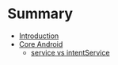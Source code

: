 # Summary

* [Introduction](README.md)
* [Core Android](coreAndroid.md)
  * [service vs intentService](coreAndroid/service.md)

